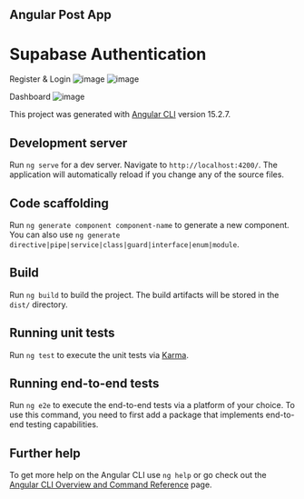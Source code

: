 ## Angular Post App 
# Supabase Authentication


Register & Login
![image](https://github.com/user-attachments/assets/973fa5f0-d8a4-430b-82cf-8085af74ae7b)
![image](https://github.com/user-attachments/assets/ebe4d642-9342-463c-a490-7b5c156a81d6)

Dashboard
![image](https://github.com/user-attachments/assets/cce6b672-64fe-4de2-bb31-7773f9958f00)



This project was generated with [Angular CLI](https://github.com/angular/angular-cli) version 15.2.7.

## Development server

Run `ng serve` for a dev server. Navigate to `http://localhost:4200/`. The application will automatically reload if you change any of the source files.

## Code scaffolding

Run `ng generate component component-name` to generate a new component. You can also use `ng generate directive|pipe|service|class|guard|interface|enum|module`.

## Build

Run `ng build` to build the project. The build artifacts will be stored in the `dist/` directory.

## Running unit tests

Run `ng test` to execute the unit tests via [Karma](https://karma-runner.github.io).

## Running end-to-end tests

Run `ng e2e` to execute the end-to-end tests via a platform of your choice. To use this command, you need to first add a package that implements end-to-end testing capabilities.

## Further help

To get more help on the Angular CLI use `ng help` or go check out the [Angular CLI Overview and Command Reference](https://angular.io/cli) page.
